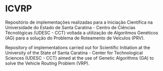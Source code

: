 # ICVRP
Repositório de implementações realizadas para a Iniciação Científica na Universidade do Estado de Santa Caratina - Centro de Ciências Técnológicas (UDESC - CCT) voltada a utilização de Algoritmos Genéticos (AG) para a solução do Problema de Roteamento de Veículos (PRV).

Repository of implementations carried out for Scientific Initiation at the University of the State of Santa Caratina - Center for Technological Sciences (UDESC - CCT) aimed at the use of Genetic Algorithms (GA) to solve the Vehicle Routing Problem (VRP).
